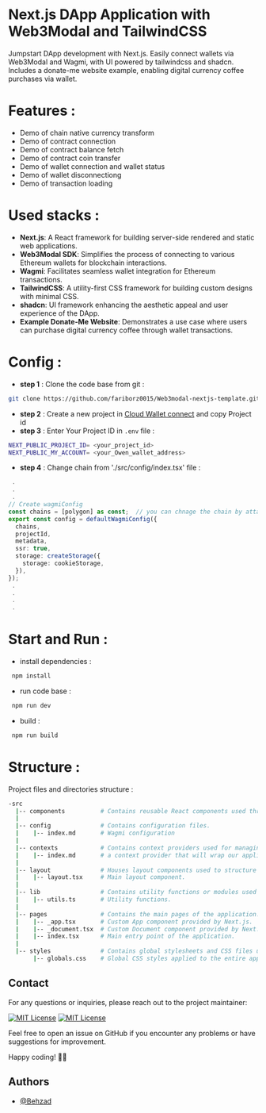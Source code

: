 # Next.js DApp Application with Web3Modal and TailwindCSS

Jumpstart DApp development with Next.js. Easily connect wallets via Web3Modal and Wagmi, with UI powered by tailwindcss and shadcn. Includes a donate-me website example, enabling digital currency coffee purchases via wallet.
# Features : 
- Demo of chain native currency transform 
- Demo of contract connection 
- Demo of contract balance fetch 
- Demo of contract coin transfer 
- Demo of wallet connection and wallet status 
- Demo of wallet disconnectiong 
- Demo of transaction loading 

# Used stacks :

  - **Next.js**: A React framework for building server-side rendered and static web applications.
  - **Web3Modal SDK**: Simplifies the process of connecting to various Ethereum wallets for blockchain interactions.
  - **Wagmi**: Facilitates seamless wallet integration for Ethereum transactions.
  - **TailwindCSS**: A utility-first CSS framework for building custom designs with minimal CSS.
  - **shadcn**: UI framework enhancing the aesthetic appeal and user experience of the DApp.
  - **Example Donate-Me Website**: Demonstrates a use case where users can purchase digital currency coffee through wallet transactions.

# Config  :
- **step 1** : Clone the code base from git :
```bash
git clone https://github.com/fariborz0015/Web3modal-nextjs-template.git
```
- **step 2** : Create a new project in [Cloud Wallet connect](https://cloud.walletconnect.com) and copy Project id 
- **step 3** : Enter Your Project ID in `.env` file :
```bash
NEXT_PUBLIC_PROJECT_ID= <your_project_id>
NEXT_PUBLIC_MY_ACCOUNT= <your_Owen_wallet_address>
```
- **step 4** : Change chain from './src/config/index.tsx' file :
```ts
 .
 .
 .
// Create wagmiConfig
const chains = [polygon] as const;  // you can chnage the chain by attantion to your need 
export const config = defaultWagmiConfig({
  chains,
  projectId,
  metadata,
  ssr: true,
  storage: createStorage({
    storage: cookieStorage,
  }),
});
 .
 .
 .
 .
```
# Start and Run   :
- install dependencies :
```bash
 npm install 
```
- run code base  :
```bash
 npm run dev  
```
- build :
```bash
 npm run build  
```

# Structure : 

Project files and directories structure :

```bash 
-src
  |-- components          # Contains reusable React components used throughout the application.
  |
  |-- config              # Contains configuration files.
  |    |-- index.md       # Wagmi configuration
  |
  |-- contexts            # Contains context providers used for managing application-wide state.
  |    |-- index.md       # a context provider that will wrap our application and initialized Web3Modal (createWeb3Modal)
  |
  |-- layout              # Houses layout components used to structure the overall appearance of the application.
  |    |-- layout.tsx     # Main layout component.
  |
  |-- lib                 # Contains utility functions or modules used across different parts of the application.
  |    |-- utils.ts       # Utility functions.
  |
  |-- pages               # Contains the main pages of the application. Each file typically represents a single page or route.
  |    |-- _app.tsx       # Custom App component provided by Next.js.
  |    |-- _document.tsx  # Custom Document component provided by Next.js.
  |    |-- index.tsx      # Main entry point of the application.
  |
  |-- styles              # Contains global stylesheets and CSS files used to style the application.
       |-- globals.css    # Global CSS styles applied to the entire application.
```



## Contact
For any questions or inquiries, please reach out to the project maintainer:

 [![MIT License](https://img.shields.io/badge/Gmail-D14836?style=for-the-badge&logo=gmail&logoColor=white)](mailto:Behzad.rajabalipour@gmail.com)
 [![MIT License](https://img.shields.io/badge/Telegram-2CA5E0?style=for-the-badge&logo=telegram&logoColor=white)](https://t.me/behzad_rjp)



Feel free to open an issue on GitHub if you encounter any problems or have suggestions for improvement.

Happy coding! 👨‍💻
## Authors

- [@Behzad](https://github.com/Behzad-Rajabalipour)

 


 
